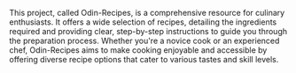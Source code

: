 This project, called Odin-Recipes, is a comprehensive resource for culinary enthusiasts. It offers a wide selection of recipes, detailing the ingredients required and providing clear, step-by-step instructions to guide you through the preparation process. Whether you're a novice cook or an experienced chef, Odin-Recipes aims to make cooking enjoyable and accessible by offering diverse recipe options that cater to various tastes and skill levels.